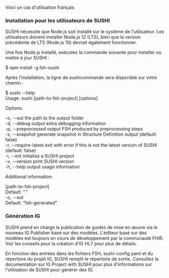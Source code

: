 
Voici un cas d'utilisation français

### Installation pour les utilisateurs de SUSHI

SUSHI nécessite que Node.js soit installé sur le système de l'utilisateur. Les utilisateurs doivent installer Node.js 12 (LTS), bien que la version précédente de LTS  (Node.js 10) devrait également fonctionner.  

Une fois Node.js installé, exécutez la commande suivante pour installer ou mettre à jour SUSHI : 

$ npm install -g fsh-sushi  

Après l'installation, la ligne de sushicommande sera disponible sur votre chemin :  

$ sushi --help  
Usage: sushi [path-to-fsh-project] [options]  

Options:  

  -o, --out <out>       the path to the output folder  
  -d, --debug           output extra debugging information  
  -p, --preprocessed    output FSH produced by preprocessing steps  
  -s, --snapshot        generate snapshot in Structure Definition output (default: false)  
  -r, --require-latest  exit with error if this is not the latest version of SUSHI (default: false)  
  -i, --init            initialize a SUSHI project  
  -v, --version         print SUSHI version  
  -h, --help            output usage information  

Additional information:  

  [path-to-fsh-project]  
    Default: "."  
  -o, --out <out>  
    Default: "fsh-generated"  

    
### Génération IG  
    
SUSHI prend en charge la publication de guides de mise en œuvre via le nouveau IG Publisher basé sur des modèles. L'éditeur basé sur des modèles est toujours en cours   de développement par la communauté FHIR. Voir les conseils pour la création d'IG HL7 pour plus de détails.  

En fonction des entrées dans les fichiers FSH, sushi-config.yaml et du répertoire du projet IG, SUSHI remplit le répertoire de sortie. Consultez la documentation sur IG Project with SUSHI pour plus d'informations sur l'utilisation de SUSHI pour générer des IG.  

